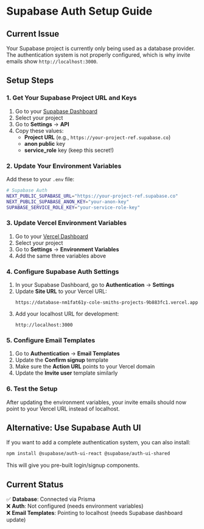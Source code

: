 # Supabase Auth Setup Guide

## Current Issue
Your Supabase project is currently only being used as a database provider. The authentication system is not properly configured, which is why invite emails show `http://localhost:3000`.

## Setup Steps

### 1. Get Your Supabase Project URL and Keys

1. Go to your [Supabase Dashboard](https://supabase.com/dashboard)
2. Select your project
3. Go to **Settings** → **API**
4. Copy these values:
   - **Project URL** (e.g., `https://your-project-ref.supabase.co`)
   - **anon public** key
   - **service_role** key (keep this secret!)

### 2. Update Your Environment Variables

Add these to your `.env` file:

```bash
# Supabase Auth
NEXT_PUBLIC_SUPABASE_URL="https://your-project-ref.supabase.co"
NEXT_PUBLIC_SUPABASE_ANON_KEY="your-anon-key"
SUPABASE_SERVICE_ROLE_KEY="your-service-role-key"
```

### 3. Update Vercel Environment Variables

1. Go to your [Vercel Dashboard](https://vercel.com/dashboard)
2. Select your project
3. Go to **Settings** → **Environment Variables**
4. Add the same three variables above

### 4. Configure Supabase Auth Settings

1. In your Supabase Dashboard, go to **Authentication** → **Settings**
2. Update **Site URL** to your Vercel URL:
   ```
   https://database-nm1fat61y-cole-smiths-projects-9b883fc1.vercel.app
   ```
3. Add your localhost URL for development:
   ```
   http://localhost:3000
   ```

### 5. Configure Email Templates

1. Go to **Authentication** → **Email Templates**
2. Update the **Confirm signup** template
3. Make sure the **Action URL** points to your Vercel domain
4. Update the **Invite user** template similarly

### 6. Test the Setup

After updating the environment variables, your invite emails should now point to your Vercel URL instead of localhost.

## Alternative: Use Supabase Auth UI

If you want to add a complete authentication system, you can also install:

```bash
npm install @supabase/auth-ui-react @supabase/auth-ui-shared
```

This will give you pre-built login/signup components.

## Current Status

✅ **Database**: Connected via Prisma  
❌ **Auth**: Not configured (needs environment variables)  
❌ **Email Templates**: Pointing to localhost (needs Supabase dashboard update)
